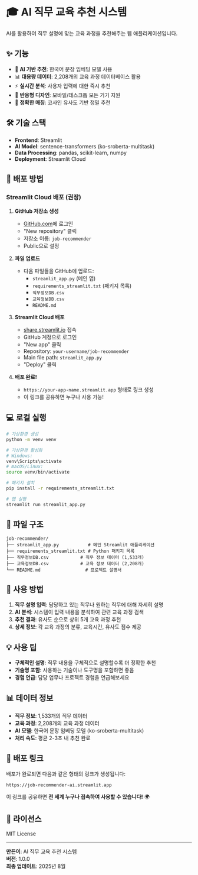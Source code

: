 # 🎓 AI 직무 교육 추천 시스템

AI를 활용하여 직무 설명에 맞는 교육 과정을 추천해주는 웹 애플리케이션입니다.

## ✨ 기능

- 🤖 **AI 기반 추천**: 한국어 문장 임베딩 모델 사용
- 📊 **대용량 데이터**: 2,208개의 교육 과정 데이터베이스 활용
- ⚡ **실시간 분석**: 사용자 입력에 대한 즉시 추천
- 📱 **반응형 디자인**: 모바일/데스크톱 모든 기기 지원
- 🎯 **정확한 매칭**: 코사인 유사도 기반 정밀 추천

## 🛠️ 기술 스택

- **Frontend**: Streamlit
- **AI Model**: sentence-transformers (ko-sroberta-multitask)
- **Data Processing**: pandas, scikit-learn, numpy
- **Deployment**: Streamlit Cloud

## 🚀 배포 방법

### Streamlit Cloud 배포 (권장)

1. **GitHub 저장소 생성**
   - [GitHub.com](https://github.com)에 로그인
   - "New repository" 클릭
   - 저장소 이름: `job-recommender`
   - Public으로 설정

2. **파일 업로드**
   - 다음 파일들을 GitHub에 업로드:
     - `streamlit_app.py` (메인 앱)
     - `requirements_streamlit.txt` (패키지 목록)
     - `직무정보DB.csv`
     - `교육정보DB.csv`
     - `README.md`

3. **Streamlit Cloud 배포**
   - [share.streamlit.io](https://share.streamlit.io) 접속
   - GitHub 계정으로 로그인
   - "New app" 클릭
   - Repository: `your-username/job-recommender`
   - Main file path: `streamlit_app.py`
   - "Deploy" 클릭

4. **배포 완료!**
   - `https://your-app-name.streamlit.app` 형태로 링크 생성
   - 이 링크를 공유하면 누구나 사용 가능!

## 💻 로컬 실행

```bash
# 가상환경 생성
python -m venv venv

# 가상환경 활성화
# Windows:
venv\Scripts\activate
# macOS/Linux:
source venv/bin/activate

# 패키지 설치
pip install -r requirements_streamlit.txt

# 앱 실행
streamlit run streamlit_app.py
```

## 📁 파일 구조

```
job-recommender/
├── streamlit_app.py           # 메인 Streamlit 애플리케이션
├── requirements_streamlit.txt # Python 패키지 목록
├── 직무정보DB.csv            # 직무 정보 데이터 (1,533개)
├── 교육정보DB.csv            # 교육 정보 데이터 (2,208개)
└── README.md                 # 프로젝트 설명서
```

## 🎯 사용 방법

1. **직무 설명 입력**: 담당하고 있는 직무나 원하는 직무에 대해 자세히 설명
2. **AI 분석**: 시스템이 입력 내용을 분석하여 관련 교육 과정 검색
3. **추천 결과**: 유사도 순으로 상위 5개 교육 과정 추천
4. **상세 정보**: 각 교육 과정의 분류, 교육시간, 유사도 점수 제공

## 💡 사용 팁

- **구체적인 설명**: 직무 내용을 구체적으로 설명할수록 더 정확한 추천
- **기술명 포함**: 사용하는 기술이나 도구명을 포함하면 좋음
- **경험 언급**: 담당 업무나 프로젝트 경험을 언급해보세요

## 📊 데이터 정보

- **직무 정보**: 1,533개의 직무 데이터
- **교육 과정**: 2,208개의 교육 과정 데이터
- **AI 모델**: 한국어 문장 임베딩 모델 (ko-sroberta-multitask)
- **처리 속도**: 평균 2-3초 내 추천 완료

## 🔗 배포 링크

배포가 완료되면 다음과 같은 형태의 링크가 생성됩니다:
```
https://job-recommender-ai.streamlit.app
```

이 링크를 공유하면 **전 세계 누구나 접속하여 사용할 수 있습니다!** 🌍

## 📄 라이선스

MIT License

---

**만든이**: AI 직무 교육 추천 시스템  
**버전**: 1.0.0  
**최종 업데이트**: 2025년 8월 